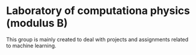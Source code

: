 # Laboratory of computationa physics (modulus B)
This group is mainly created to deal with projects and assignments related to machine learning.

